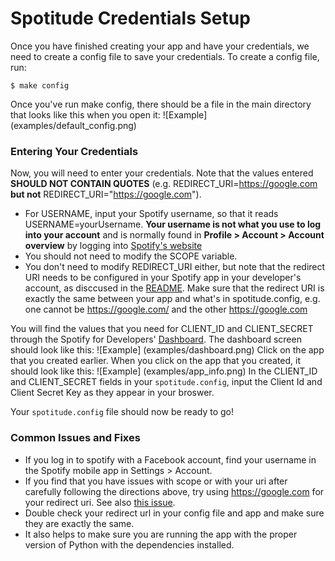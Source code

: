 # Spotitude Credentials Setup

Once you have finished creating your app and have your credentials, we need to create a config file to save your credentials. To create a config file, run:

```
$ make config
```

Once you've run make config, there should be a file in the main directory that looks like this when you open it:
![Example] (examples/default_config.png)

### Entering Your Credentials
Now, you will need to enter your credentials. Note that the values entered <b>SHOULD NOT CONTAIN QUOTES</b> (e.g. REDIRECT_URI=https://google.com <b>but not</b> REDIRECT_URI="https://google.com").

* For USERNAME, input your Spotify username, so that it reads USERNAME=yourUsername. <b>Your username is not what you use to log into your account</b> and is normally found in <b>Profile > Account > Account overview</b> by logging into [Spotify's website](https://www.spotify.com/)
* You should not need to modify the SCOPE variable. 
* You don't need to modify REDIRECT_URI either, but note that the redirect URI needs to be configured in your Spotify app in your developer's account, as disccused in the [README](README.md). Make sure that the redirect URI is exactly the same between your app and what's in spotitude.config, e.g. one cannot be https://google.com/ and the other https://google.com

You will find the values that you need for CLIENT_ID and CLIENT_SECRET through the Spotify for Developers' [Dashboard](https://developer.spotify.com/dashboard/applications). The dashboard screen should look like this:
![Example] (examples/dashboard.png)
Click on the app that you created earlier. When you click on the app that you created, it should look like this:
![Example] (examples/app_info.png)
In the CLIENT_ID and CLIENT_SECRET fields in your `spotitude.config`, input the Client Id and Client Secret Key as they appear in your broswer.

Your `spotitude.config` file should now be ready to go!

### Common Issues and Fixes
* If you log in to spotify with a Facebook account, find your username in the Spotify mobile app in Settings > Account.
* If you find that you have issues with scope or with your uri after carefully following the directions above, try using https://google.com for your redirect uri. See also [this issue](https://github.com/dtcrout/spotitude/issues/11).
* Double check your redirect url in your config file and app and make sure they are exactly the same.
* It also helps to make sure you are running the app with the proper version of Python with the dependencies installed.